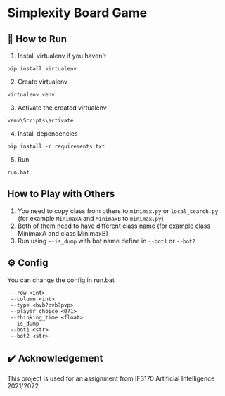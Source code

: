 # Simplexity Board Game

## 📖  How to Run

1. Install virtualenv if you haven't
```
pip install virtualenv
```
2. Create virtualenv
```
virtualenv venv
```

3. Activate the created virtualenv
```
venv\Scripts\activate
```

4. Install dependencies
```
pip install -r requirements.txt
```

5. Run
```
run.bat
```

## How to Play with Others
1. You need to copy class from others to ```minimax.py``` or ```local_search.py``` (for example ```MinimaxA``` and ```MinimaxB``` to ```minimax.py```)
2. Both of them need to have different class name (for example class MinimaxA and class MinimaxB)
3. Run using ```--is_dump``` with bot name define in ```--bot1``` or ```--bot2```

## ⚙️ Config
You can change the config in run.bat
```
 --row <int>
 --column <int>
 --type <bvb?pvb?pvp>
 --player_choice <0?1>
 --thinking_time <float>
 --is_dump
 --bot1 <str>
 --bot2 <str>
```

## ✔️ Acknowledgement
This project is used for an assignment from IF3170 Artificial Intelligence 2021/2022